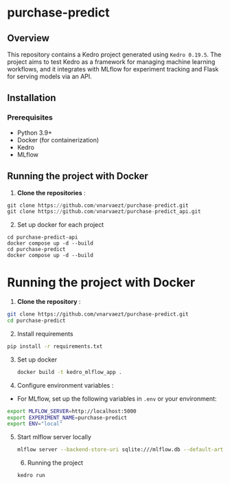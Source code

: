 # purchase-predict

## Overview

This repository contains a Kedro project generated using `Kedro 0.19.5`. The project aims to test Kedro as a framework for managing machine learning workflows, and it integrates with MLflow for experiment tracking and Flask for serving models via an API.

## **Installation**

### **Prerequisites**

* Python 3.9+
* Docker (for containerization)
* Kedro
* MLflow

## Running the project with Docker

1. **Clone the repositories** :

```python
git clone https://github.com/vnarvaezt/purchase-predict.git
git clone https://github.com/vnarvaezt/purchase-predict_api.git
```

2. Set up docker for each project


```
cd purchase-predict-api
docker compose up -d --build
cd purchase-predict
docker compose up -d --build
```

# Running the project with Docker

1. **Clone the repository** :

```bash
git clone https://github.com/vnarvaezt/purchase-predict.git
cd purchase-predict
```

2. Install requirements
```bash
pip install -r requirements.txt
```

3. Set up docker
   ```bash
   docker build -t kedro_mlflow_app .
   ```
4. Configure environment variables :

* For MLflow, set up the following variables in `.env` or your environment:

```bash
export MLFLOW_SERVER=http://localhost:5000
export EXPERIMENT_NAME=purchase-predict
export ENV="local"
```

5. Start mlflow server locally

   ```bash
   mlflow server --backend-store-uri sqlite:///mlflow.db --default-artifact-root ./mlflow_artifacts --host 0.0.0.0

   ```
   6. Running the project

   ```bash
   kedro run
   ```
